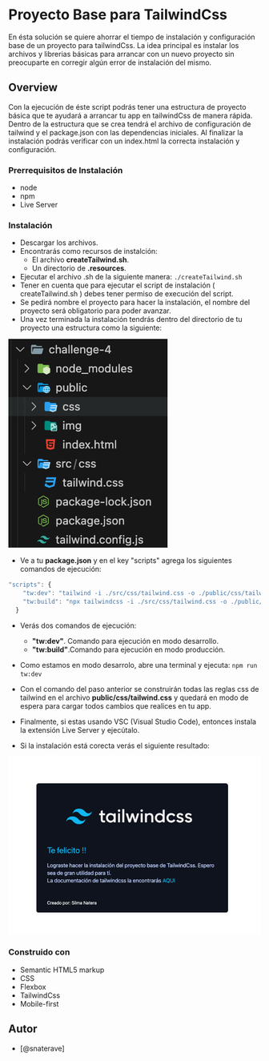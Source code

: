 # Proyecto Base para TailwindCss 

En ésta solución se quiere ahorrar el tiempo de instalación y configuración base de un proyecto para tailwindCss. La idea principal es instalar los archivos y librerias básicas para arrancar con un nuevo proyecto sin preocuparte en corregir algún error de instalación del mismo.

## Overview

Con la ejecución de éste script podrás tener una estructura de proyecto básica que te ayudará a arrancar tu app en tailwindCss de manera rápida. Dentro de la estructura que se crea tendrá el archivo de configuración de tailwind y el package.json con las dependencias iniciales. Al finalizar la instalación podrás verificar con un index.html la correcta instalación y configuración.

### Prerrequisitos de Instalación
- node
- npm
- Live Server

### Instalación
- Descargar los archivos. 
- Encontrarás como recursos de instalción:
  -  El archivo **createTailwind.sh**.
  -  Un directorio de **.resources**.
- Ejecutar el archivo .sh de la siguiente manera:
  `./createTailwind.sh`
- Tener en cuenta que para ejecutar el script de instalación ( createTailwind.sh ) debes tener permiso de execución del script.
- Se pedirá nombre el proyecto para hacer la instalación, el nombre del proyecto será obligatorio para poder avanzar.
- Una vez terminada la instalación tendrás dentro del directorio de tu proyecto una estructura como la siguiente:

![](./resources/structure.png)

- Ve a tu **package.json** y en el key "scripts" agrega los siguientes comandos de ejecución:

```javascript
"scripts": {
    "tw:dev": "tailwind -i ./src/css/tailwind.css -o ./public/css/tailwind.css --watch",
    "tw:build": "npx tailwindcss -i ./src/css/tailwind.css -o ./public/css/tailwind.css --minify"
  }
```
- Verás dos comandos de ejecución:
  -  **"tw:dev"**. Comando para ejecución en modo desarrollo.
  -  **"tw:build"**.Comando para ejecución en modo producción.

- Como estamos en modo desarrolo, abre una terminal y ejecuta:
`npm run tw:dev`
- Con el comando del paso anterior se construirán todas las reglas css de tailwind en el archivo **public/css/tailwind.css** y quedará en modo de espera para cargar todos cambios que realices en tu app.
- Finalmente, si estas usando VSC (Visual Studio Code), entonces instala la extensión Live Server y ejecútalo.
- Si la instalación está corecta verás el siguiente resultado:

![](./resources/result.png)


### Construido con

- Semantic HTML5 markup
- CSS 
- Flexbox
- TailwindCss
- Mobile-first


## Autor

- [@snaterave]

